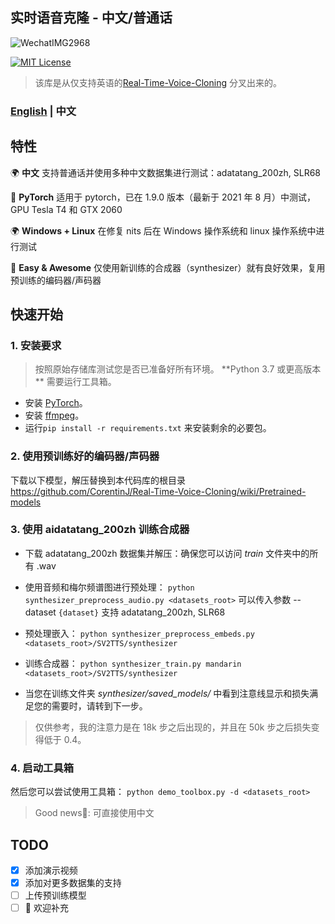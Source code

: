 ## 实时语音克隆 - 中文/普通话
![WechatIMG2968](https://user-images.githubusercontent.com/7423248/128490653-f55fefa8-f944-4617-96b8-5cc94f14f8f6.png)

[![MIT License](https://img.shields.io/badge/license-MIT-blue.svg?style=flat)](http://choosealicense.com/licenses/mit/)
> 该库是从仅支持英语的[Real-Time-Voice-Cloning](https://github.com/CorentinJ/Real-Time-Voice-Cloning) 分叉出来的。

### [English](README.md)  | 中文

## 特性
🌍 **中文** 支持普通话并使用多种中文数据集进行测试：adatatang_200zh, SLR68

🤩 **PyTorch** 适用于 pytorch，已在 1.9.0 版本（最新于 2021 年 8 月）中测试，GPU Tesla T4 和 GTX 2060

🌍 **Windows + Linux** 在修复 nits 后在 Windows 操作系统和 linux 操作系统中进行测试

🤩 **Easy & Awesome** 仅使用新训练的合成器（synthesizer）就有良好效果，复用预训练的编码器/声码器

## 快速开始

### 1. 安装要求
> 按照原始存储库测试您是否已准备好所有环境。
**Python 3.7 或更高版本 ** 需要运行工具箱。

* 安装 [PyTorch](https://pytorch.org/get-started/locally/)。
* 安装 [ffmpeg](https://ffmpeg.org/download.html#get-packages)。
* 运行`pip install -r requirements.txt` 来安装剩余的必要包。

### 2. 使用预训练好的编码器/声码器
下载以下模型，解压替换到本代码库的根目录
https://github.com/CorentinJ/Real-Time-Voice-Cloning/wiki/Pretrained-models

### 3. 使用 aidatatang_200zh 训练合成器
* 下载 adatatang_200zh 数据集并解压：确保您可以访问 *train* 文件夹中的所有 .wav
* 使用音频和梅尔频谱图进行预处理：
`python synthesizer_preprocess_audio.py <datasets_root>`
可以传入参数 --dataset `{dataset}` 支持 adatatang_200zh, SLR68

* 预处理嵌入：
`python synthesizer_preprocess_embeds.py <datasets_root>/SV2TTS/synthesizer`

* 训练合成器：
`python synthesizer_train.py mandarin <datasets_root>/SV2TTS/synthesizer`

* 当您在训练文件夹 *synthesizer/saved_models/* 中看到注意线显示和损失满足您的需要时，请转到下一步。
> 仅供参考，我的注意力是在 18k 步之后出现的，并且在 50k 步之后损失变得低于 0.4。


### 4. 启动工具箱
然后您可以尝试使用工具箱：
`python demo_toolbox.py -d <datasets_root>`

> Good news🤩: 可直接使用中文

## TODO
- [X]  添加演示视频
- [X] 添加对更多数据集的支持
- [ ] 上传预训练模型
- [ ] 🙏 欢迎补充